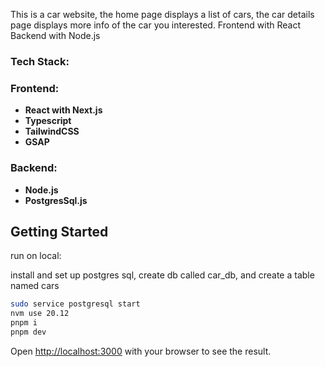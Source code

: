 This is a car website, the home page displays a list of cars, the car details page displays more info of the car you interested.
Frontend with React
Backend with Node.js

### Tech Stack:
### Frontend:
- **React with Next.js**
- **Typescript**
- **TailwindCSS**
- **GSAP**
### Backend:
- **Node.js**
- **PostgresSql.js**

## Getting Started

run on local:

install and set up postgres sql, create db called car_db, and create a table named cars



```bash
sudo service postgresql start
nvm use 20.12
pnpm i
pnpm dev
```

Open [http://localhost:3000](http://localhost:3000) with your browser to see the result.



